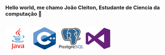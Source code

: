 ### Hello world, me chamo João Cleiton, Estudante de Ciencia da computação 👋

<!--
**JoaoCleiton12/JoaoCleiton12** is a ✨ _special_ ✨ repository because its `README.md` (this file) appears on your GitHub profile.

Here are some ideas to get you started:

- 🔭 I’m currently working on ...
- 🌱 I’m currently learning ...
- 👯 I’m looking to collaborate on ...
- 🤔 I’m looking for help with ...
- 💬 Ask me about ...
- 📫 How to reach me: ...
- 😄 Pronouns: ...
- ⚡ Fun fact: ...
-->
<div style="display: inline_block"><br>
  <img align="center" alt="Joao-Java" height="70" width="80" src="https://github.com/devicons/devicon/blob/master/icons/java/java-original-wordmark.svg">
  <img align="center" alt="Joao-C++" height="70" width="80" src="https://github.com/devicons/devicon/blob/master/icons/cplusplus/cplusplus-original.svg">
  <img align="center" alt="Joao-PostSQL" height="70" width="80" src="https://github.com/devicons/devicon/blob/master/icons/postgresql/postgresql-original-wordmark.svg">
  <img align="center" alt="Joao-Vs" height="70" width="80" src="https://github.com/devicons/devicon/blob/master/icons/visualstudio/visualstudio-plain.svg">
</div>
